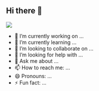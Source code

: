## Hi there 👋

<img src="https://github-readme-stats.vercel.app/api/top-langs?username=MATHWORKSGOD9042&show_icons=true&locale=en" />

- 🔭 I’m currently working on ...
- 🌱 I’m currently learning ...
- 👯 I’m looking to collaborate on ...
- 🤔 I’m looking for help with ...
- 💬 Ask me about ...
- 📫 How to reach me: ...
- 😄 Pronouns: ...
- ⚡ Fun fact: ...
